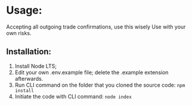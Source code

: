 # Usage: 
Accepting all outgoing trade confirmations, use this wisely
Use with your own risks.

## Installation: 

1. Install Node LTS;
2. Edit your own .env.example file; delete the .example extension afterwards.
3. Run CLI command on the folder that you cloned the source code: ```npm install```
4. Initiate the code with CLI command: ```node index```